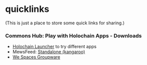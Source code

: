 # quicklinks

(This is just a place to store some quick links for sharing.)

### Commons Hub: Play with Holochain Apps - Downloads

- [Holochain Launcher](https://github.com/holochain/launcher/releases/tag/v0.11.0) to try different apps
- MewsFeed: [Standalone (kangaroo)](https://github.com/GeekGene/mewsfeed-kangaroo/releases/tag/v0.10.1) 
- [We Spaces Groupware](https://github.com/lightningrodlabs/we/releases/tag/v0.3.2-holochain-0.2.1)


